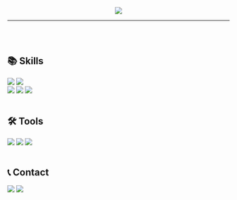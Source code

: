<p align='center'>
<img src="https://capsule-render.vercel.app/api?type=waving&color=DCC188&height=300&section=header&text=welcome&fontSize=90&animation=fadeIn&fontAlignY=38&desc=SubinPark%20GitHub%20Profile!&descAlignY=51&descAlign=62&fontColor=F3F5F7&stroke=F3F5F7&strokeWidth=2"/>    
</p>  


---  
<br/>
<br/>  

## 📚 Skills 
<img src="https://img.shields.io/badge/Java-7799FD?style=flat&logo=openjdk&logoColor=FFFFFF"/> <img src="https://img.shields.io/badge/JavaScript-F7DF1E?style=flat&logo=javascript&logoColor=FFFFFF"/>  
<img src="https://img.shields.io/badge/Spring-6DB33F?style=flat&logo=spring&logoColor=FFFFFF"/> <img src="https://img.shields.io/badge/Spring Boot-6DB33F?style=flat&logo=springboot&logoColor=FFFFFF"/> <img src="https://img.shields.io/badge/MariaDB-003545?style=flat&logo=mariadb&logoColor=FFFFFF"/>
<br/>
<br/>

## 🛠️ Tools
<img src="https://img.shields.io/badge/IntelliJ IDEA-000000?style=flat&logo=intellijidea&logoColor=FFFFFF"/> <img src="https://img.shields.io/badge/Eclipse IDE-2C2255?style=flat&logo=eclipseide&logoColor=FFFFFF"/> <img src="https://img.shields.io/badge/DBeaver-382923?style=flat&logo=dbeaver&logoColor=FFFFFF"/>
<br/>
<br/>

## 📞 Contact
<a href="https://www.instagram.com/tn_bini33/" target="_blank"><img src="https://img.shields.io/badge/Instagram-E4405F?style=flat&logo=instagram&logoColor=FFFFFF"/></a>
<a href="mailto:tnqls3718@gmail.com" target="_blank"><img src="https://img.shields.io/badge/Gmail-EA4335?style=flat&logo=gmail&logoColor=FFFFFF"/></a>
<br/>
<br/>
